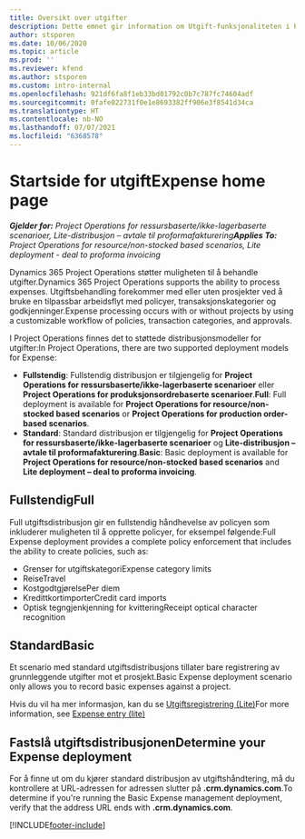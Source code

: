 ```yaml
---
title: Oversikt over utgifter
description: Dette emnet gir information om Utgift-funksjonaliteten i Project Operations.
author: stsporen
ms.date: 10/06/2020
ms.topic: article
ms.prod: ''
ms.reviewer: kfend
ms.author: stsporen
ms.custom: intro-internal
ms.openlocfilehash: 921df6fa8f1eb33bd01792c0b7c787fc74604adf
ms.sourcegitcommit: 0fafe022731f0e1e8693382ff906e3f8541d34ca
ms.translationtype: HT
ms.contentlocale: nb-NO
ms.lasthandoff: 07/07/2021
ms.locfileid: "6368578"
---
```

# <a name="expense-home-page"></a><span data-ttu-id="23191-103">Startside for utgift</span><span class="sxs-lookup"><span data-stu-id="23191-103">Expense home page</span></span>

<span data-ttu-id="23191-104">_**Gjelder for:** Project Operations for ressursbaserte/ikke-lagerbaserte scenarioer, Lite-distribusjon – avtale til proformafakturering_</span><span class="sxs-lookup"><span data-stu-id="23191-104">_**Applies To:** Project Operations for resource/non-stocked based scenarios, Lite deployment - deal to proforma invoicing_</span></span>


<span data-ttu-id="23191-105">Dynamics 365 Project Operations støtter muligheten til å behandle utgifter.</span><span class="sxs-lookup"><span data-stu-id="23191-105">Dynamics 365 Project Operations supports the ability to process expenses.</span></span> <span data-ttu-id="23191-106">Utgiftsbehandling forekommer med eller uten prosjekter ved å bruke en tilpassbar arbeidsflyt med policyer, transaksjonskategorier og godkjenninger.</span><span class="sxs-lookup"><span data-stu-id="23191-106">Expense processing occurs with or without projects by using a customizable workflow of policies, transaction categories, and approvals.</span></span>

<span data-ttu-id="23191-107">I Project Operations finnes det to støttede distribusjonsmodeller for utgifter:</span><span class="sxs-lookup"><span data-stu-id="23191-107">In Project Operations, there are two supported deployment models for Expense:</span></span> 

- <span data-ttu-id="23191-108">**Fullstendig**: Fullstendig distribusjon er tilgjengelig for **Project Operations for ressursbaserte/ikke-lagerbaserte scenarioer** eller **Project Operations for produksjonsordrebaserte scenarioer**.</span><span class="sxs-lookup"><span data-stu-id="23191-108">**Full**: Full deployment is available for **Project Operations for resource/non-stocked based scenarios** or **Project Operations for production order-based scenarios**.</span></span>
- <span data-ttu-id="23191-109">**Standard**: Standard distribusjon er tilgjengelig for **Project Operations for ressursbaserte/ikke-lagerbaserte scenarioer** og **Lite-distribusjon – avtale til proformafakturering**.</span><span class="sxs-lookup"><span data-stu-id="23191-109">**Basic**: Basic deployment is available for **Project Operations for resource/non-stocked based scenarios** and **Lite deployment – deal to proforma invoicing**.</span></span>

## <a name="full"></a><span data-ttu-id="23191-110">Fullstendig</span><span class="sxs-lookup"><span data-stu-id="23191-110">Full</span></span> 
<span data-ttu-id="23191-111">Full utgiftsdistribusjon gir en fullstendig håndhevelse av policyen som inkluderer muligheten til å opprette policyer, for eksempel følgende:</span><span class="sxs-lookup"><span data-stu-id="23191-111">Full Expense deployment provides a complete policy enforcement that includes the ability to create policies, such as:</span></span>

  - <span data-ttu-id="23191-112">Grenser for utgiftskategori</span><span class="sxs-lookup"><span data-stu-id="23191-112">Expense category limits</span></span>
  - <span data-ttu-id="23191-113">Reise</span><span class="sxs-lookup"><span data-stu-id="23191-113">Travel</span></span>
  - <span data-ttu-id="23191-114">Kostgodtgjørelse</span><span class="sxs-lookup"><span data-stu-id="23191-114">Per diem</span></span>
  - <span data-ttu-id="23191-115">Kredittkortimporter</span><span class="sxs-lookup"><span data-stu-id="23191-115">Credit card imports</span></span>
  - <span data-ttu-id="23191-116">Optisk tegngjenkjenning for kvittering</span><span class="sxs-lookup"><span data-stu-id="23191-116">Receipt optical character recognition</span></span>

## <a name="basic"></a><span data-ttu-id="23191-117">Standard</span><span class="sxs-lookup"><span data-stu-id="23191-117">Basic</span></span> 
<span data-ttu-id="23191-118">Et scenario med standard utgiftsdistribusjons tillater bare registrering av grunnleggende utgifter mot et prosjekt.</span><span class="sxs-lookup"><span data-stu-id="23191-118">Basic Expense deployment scenario only allows you to record basic expenses against a project.</span></span> 

<span data-ttu-id="23191-119">Hvis du vil ha mer informasjon, kan du se [Utgiftsregistrering (Lite)](basic-expense.md)</span><span class="sxs-lookup"><span data-stu-id="23191-119">For more information, see [Expense entry (lite)](basic-expense.md)</span></span>

## <a name="determine-your-expense-deployment"></a><span data-ttu-id="23191-120">Fastslå utgiftsdistribusjonen</span><span class="sxs-lookup"><span data-stu-id="23191-120">Determine your Expense deployment</span></span>
<span data-ttu-id="23191-121">For å finne ut om du kjører standard distribusjon av utgiftshåndtering, må du kontrollere at URL-adressen for adressen slutter på **.crm.dynamics.com**.</span><span class="sxs-lookup"><span data-stu-id="23191-121">To determine if you're running the Basic Expense management deployment, verify that the address URL ends with **.crm.dynamics.com**.</span></span> 


[!INCLUDE[footer-include](../includes/footer-banner.md)]
